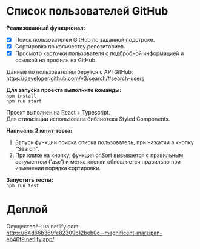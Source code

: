 # Список пользователей GitHub

**Реализованный функционал:**

- [x] Поиск пользователей GitHub по заданной подстроке.
- [x] Сортировка по количеству репозиториев.
- [x] Просмотр карточки пользователя с подбробной информацией и ссылкой на профиль на GitHub.

Данные по пользователям берутся с API GitHub:<br>
https://developer.github.com/v3/search/#search-users


**Для запуска проекта выполните команды:**<br>
`npm install`<br>
`npm run start`

Проект выполнен на React + Typescript.<br>
Для стилизации использована библиотека Styled Components.<br>

**Написаны 2 юнит-теста:**

1. Запуск функции поиска списка пользователь, при нажатии а кнопку "Search".
2.  При клике на кнопку, функция onSort вызывается с правильным аргументом ('asc') и метка кнопки обновляется правильно при изменении порядка сортировки.

**Запустить тесты:**<br>
`npm run test`

# Деплой
Осуществлён на netlify.com:<br>
https://64d66b369fe82309b12beb0c--magnificent-marzipan-eb46f9.netlify.app/
